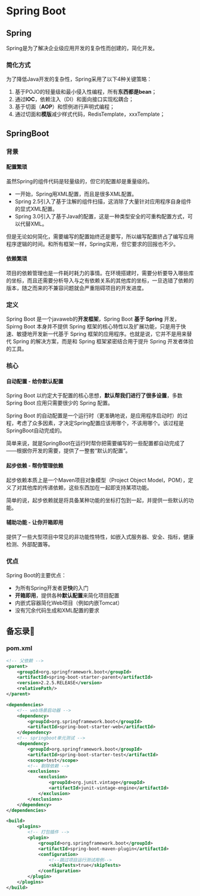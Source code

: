 # Spring Boot

## Spring
Spring是为了解决企业级应用开发的复杂性而创建的，简化开发。

### 简化方式
为了降低Java开发的复杂性，Spring采用了以下4种关键策略：
1. 基于POJO的轻量级和最小侵入性编程，所有**东西都是bean**；
2. 通过**IOC**，依赖注入（DI）和面向接口实现松耦合；
3. 基于切面（**AOP**）和惯例进行声明式编程；
4. 通过切面和**模版**减少样式代码，RedisTemplate，xxxTemplate；

## SpringBoot
### 背景
#### 配置繁琐
虽然Spring的组件代码是轻量级的，但它的配置却是重量级的。

- 一开始，Spring用XML配置，而且是很多XML配置。
- Spring 2.5引入了基于注解的组件扫描，这消除了大量针对应用程序自身组件的显式XML配置。
- Spring 3.0引入了基于Java的配置，这是一种类型安全的可重构配置方式，可以代替XML。

但是无论如何简化，需要编写的配置始终还是要写，所以编写配置挤占了编写应用程序逻辑的时间。和所有框架一样，Spring实用，但它要求的回报也不少。

#### 依赖繁琐
项目的依赖管理也是一件耗时耗力的事情。在环境搭建时，需要分析要导入哪些库的坐标，而且还需要分析导入与之有依赖关系的其他库的坐标，一旦选错了依赖的版本，随之而来的不兼容问题就会严重阻碍项目的开发进度。

### 定义
Spring Boot 是一个javaweb的**开发框架**，Spring Boot **基于 Spring** 开发，Spirng Boot 本身并不提供 Spring 框架的核心特性以及扩展功能，只是用于快速、敏捷地开发新一代基于 Spring 框架的应用程序。也就是说，它并不是用来替代 Spring 的解决方案，而是和 Spring 框架紧密结合用于提升 Spring 开发者体验的工具。

### 核心
#### 自动配置 - 给你默认配置
Spring Boot 以约定大于配置的核心思想，**默认帮我们进行了很多设置**，多数 Spring Boot 应用只需要很少的 Spring 配置。

Spring Boot 的自动配置是一个运行时（更准确地说，是应用程序启动时）的过程，考虑了众多因素，才决定Spring配置应该用哪个，不该用哪个。该过程是SpringBoot自动完成的。

简单来说，就是SpringBoot在运行时帮你把需要编写的一些配置都自动完成了——根据你开发的需要，提供了一整套“默认的配置”。

#### 起步依赖 - 帮你管理依赖
起步依赖本质上是一个Maven项目对象模型（Project Object Model，POM），定义了对其他库的传递依赖，这些东西加在一起即支持某项功能。

简单的说，起步依赖就是将具备某种功能的坐标打包到一起，并提供一些默认的功能。

#### 辅助功能 - 让你开箱即用
提供了一些大型项目中常见的非功能性特性，如嵌入式服务器、安全、指标，健康检测、外部配置等。

### 优点
Spring Boot的主要优点：
* 为所有Spring开发者更**快**的入门
* **开箱即用**，提供各种**默认配置**来简化项目配置
* 内嵌式容器简化Web项目（例如内嵌Tomcat）
* 没有冗余代码生成和XML配置的要求

## 备忘录📕

### pom.xml
```xml
<!-- 父依赖 -->
<parent>
    <groupId>org.springframework.boot</groupId>
    <artifactId>spring-boot-starter-parent</artifactId>
    <version>2.2.5.RELEASE</version>
    <relativePath/>
</parent>

<dependencies>
    <!-- web场景启动器 -->
    <dependency>
        <groupId>org.springframework.boot</groupId>
        <artifactId>spring-boot-starter-web</artifactId>
    </dependency>
    <!-- springboot单元测试 -->
    <dependency>
        <groupId>org.springframework.boot</groupId>
        <artifactId>spring-boot-starter-test</artifactId>
        <scope>test</scope>
        <!-- 剔除依赖 -->
        <exclusions>
            <exclusion>
                <groupId>org.junit.vintage</groupId>
                <artifactId>junit-vintage-engine</artifactId>
            </exclusion>
        </exclusions>
    </dependency>
</dependencies>

<build>
    <plugins>
        <!-- 打包插件 -->
        <plugin>
            <groupId>org.springframework.boot</groupId>
            <artifactId>spring-boot-maven-plugin</artifactId>
            <configuration>
                <!--跳过项目运行测试用例-->
                <skipTests>true</skipTests>
            </configuration>
        </plugin>
    </plugins>
</build>

```